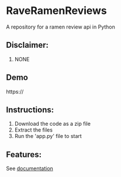 # RaveRamenReviews
A repository for a ramen review api in Python

## Disclaimer:
1. NONE

## Demo
https://

## Instructions:

1. Download the code as a zip file
2. Extract the files
3. Run the 'app.py' file to start

## Features:
See [documentation](templates/documentations.html)
